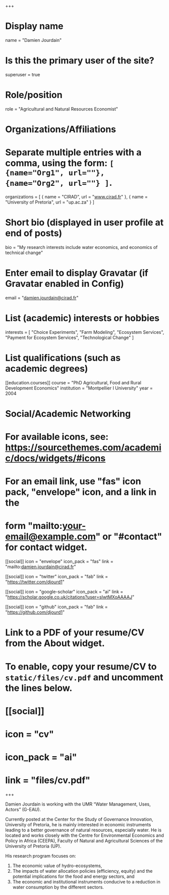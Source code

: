 +++
# Display name
name = "Damien Jourdain"

# Is this the primary user of the site?
superuser = true

# Role/position
role = "Agricultural and Natural Resources Economist"

# Organizations/Affiliations
#   Separate multiple entries with a comma, using the form: `[ {name="Org1", url=""}, {name="Org2", url=""} ]`.
organizations = [ { name = "CIRAD", url = "www.cirad.fr" }, { name = "University of Pretoria", url = "up.ac.za" } ]

# Short bio (displayed in user profile at end of posts)
bio = "My research interests include water economics, and economics of technical change"

# Enter email to display Gravatar (if Gravatar enabled in Config)
email = "damien.jourdain@cirad.fr"

# List (academic) interests or hobbies
interests = [
  "Choice Experiments",
  "Farm Modeling",
  "Ecosystem Services",
  "Payment for Ecosystem Services",
  "Technological Change"
]

# List qualifications (such as academic degrees)
[[education.courses]]
  course = "PhD Agricultural, Food and Rural Development Economics"
  institution = "Montpellier I University"
  year = 2004


# Social/Academic Networking
# For available icons, see: https://sourcethemes.com/academic/docs/widgets/#icons
#   For an email link, use "fas" icon pack, "envelope" icon, and a link in the
#   form "mailto:your-email@example.com" or "#contact" for contact widget.

[[social]]
  icon = "envelope"
  icon_pack = "fas"
  link = "mailto:damien.jourdain@cirad.fr"

[[social]]
  icon = "twitter"
  icon_pack = "fab"
  link = "https://twitter.com/djourd1"

[[social]]
  icon = "google-scholar"
  icon_pack = "ai"
  link = "https://scholar.google.co.uk/citations?user=sIwtMXoAAAAJ"

[[social]]
  icon = "github"
  icon_pack = "fab"
  link = "https://github.com/djourd1"

# Link to a PDF of your resume/CV from the About widget.
# To enable, copy your resume/CV to `static/files/cv.pdf` and uncomment the lines below.
# [[social]]
#   icon = "cv"
#   icon_pack = "ai"
#   link = "files/cv.pdf"

+++

Damien Jourdain is working with the UMR “Water Management, Uses, Actors” (G-EAU). 

Currently posted at the Center for the Study of Governance Innovation, University of Pretoria, he is mainly interested in economic
instruments leading to a better governance of natural resources, especially water. He is located and works closely with the Centre for
Environmental Economics and Policy in Africa (CEEPA), Faculty of Natural and Agricultural Sciences of the University of Pretoria (UP).

His research program focuses on:

1. The economic value of hydro-ecosystems,
2. The impacts of water allocation policies (efficiency, equity) and
the potential implications for the food and energy sectors, and
3. The economic and institutional instruments conducive to a reduction in water
consumption by the different sectors.

